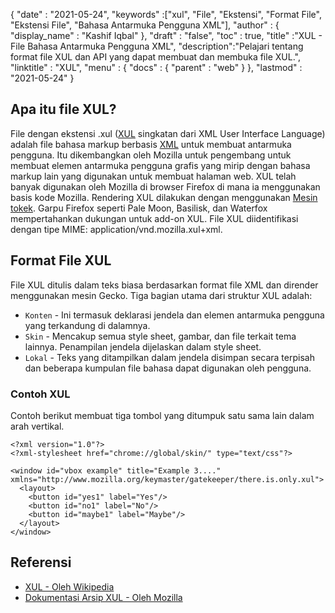 {
  "date" : "2021-05-24",
  "keywords" :["xul", "File", "Ekstensi", "Format File", "Ekstensi File", "Bahasa Antarmuka Pengguna XML"],
  "author" : {
    "display_name" : "Kashif Iqbal"
},
  "draft" : "false",
  "toc" : true,
  "title" :"XUL - File Bahasa Antarmuka Pengguna XML",
  "description":"Pelajari tentang format file XUL dan API yang dapat membuat dan membuka file XUL.",
  "linktitle" : "XUL",
  "menu" : {
    "docs" : {
      "parent" : "web"
}
},
  "lastmod" : "2021-05-24"
}

## Apa itu file XUL?

File dengan ekstensi .xul ([XUL](https://wiki.mozilla.org/XUL:Home_Page) singkatan dari XML User Interface Language) adalah file bahasa markup berbasis [XML](/id/web/xml/) untuk membuat antarmuka pengguna. Itu dikembangkan oleh Mozilla untuk pengembang untuk membuat elemen antarmuka pengguna grafis yang mirip dengan bahasa markup lain yang digunakan untuk membuat halaman web. XUL telah banyak digunakan oleh Mozilla di browser Firefox di mana ia menggunakan basis kode Mozilla. Rendering XUL dilakukan dengan menggunakan
[Mesin tokek](https://en.wikipedia.org/wiki/Gecko_(software)). Garpu Firefox seperti Pale Moon, Basilisk, dan Waterfox mempertahankan dukungan untuk add-on XUL. File XUL diidentifikasi dengan tipe MIME: application/vnd.mozilla.xul+xml.

## Format File XUL

File XUL ditulis dalam teks biasa berdasarkan format file XML dan dirender menggunakan mesin Gecko. Tiga bagian utama dari struktur XUL adalah:

* `Konten` - Ini termasuk deklarasi jendela dan elemen antarmuka pengguna yang terkandung di dalamnya.
* `Skin` - Mencakup semua style sheet, gambar, dan file terkait tema lainnya. Penampilan jendela dijelaskan dalam style sheet.
* `Lokal` - Teks yang ditampilkan dalam jendela disimpan secara terpisah dan beberapa kumpulan file bahasa dapat digunakan oleh pengguna.

### Contoh XUL

Contoh berikut membuat tiga tombol yang ditumpuk satu sama lain dalam arah vertikal.

```
<?xml version="1.0"?>
<?xml-stylesheet href="chrome://global/skin/" type="text/css"?>

<window id="vbox example" title="Example 3...."
xmlns="http://www.mozilla.org/keymaster/gatekeeper/there.is.only.xul">
  <layout>
    <button id="yes1" label="Yes"/>
    <button id="no1" label="No"/>
    <button id="maybe1" label="Maybe"/>
  </layout>
</window>
```

## Referensi

* [XUL - Oleh Wikipedia](https://en.wikipedia.org/wiki/XUL)
* [Dokumentasi Arsip XUL - Oleh Mozilla](https://wiki.mozilla.org/XUL:Home_Page)

